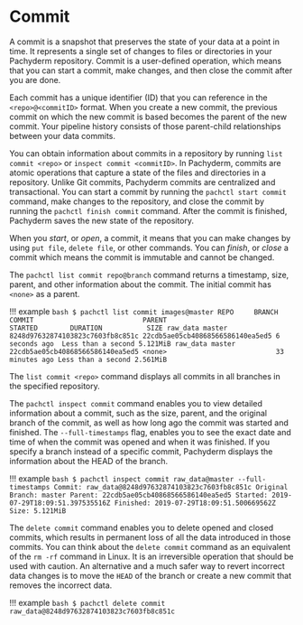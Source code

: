 # Commit

A commit is a snapshot that preserves the state of your data at a point in time.
It represents a single set of changes to files or directories
in your Pachyderm repository. Commit is a user-defined operation, which means
that you can start a commit, make changes, and then close the commit
after you are done.

Each commit has a unique identifier (ID) that you can reference in
the `<repo>@<commitID>` format. When you create a new
commit, the previous commit on which the new commit is based becomes
the parent of the new commit. Your pipeline history
consists of those parent-child relationships between your data commits.

You can obtain information about commits in a repository by running
`list commit <repo>` or `inspect commit <commitID>`.
In Pachyderm, commits are atomic operations that capture a state of
the files and directories in a repository. Unlike Git commits, Pachyderm
commits are centralized and transactional. You can start a commit by running
the `pachctl start commit` command, make changes to the repository, and close
the commit by running the `pachctl finish commit` command. After the commit is
finished, Pachyderm saves the new state of the repository.

When you *start*, or *open*, a commit, it means that you can make changes
by using `put file`, `delete file`, or other commands. You can
*finish*, or *close* a commit which means the commit is immutable and
cannot be changed.

The `pachctl list commit repo@branch` command returns a
timestamp, size, parent, and other information about the commit.
The initial commit has `<none>` as a parent.

!!! example
    ```bash
    $ pachctl list commit images@master
    REPO     BRANCH COMMIT                           PARENT                           STARTED        DURATION           SIZE
    raw_data master 8248d97632874103823c7603fb8c851c 22cdb5ae05cb40868566586140ea5ed5 6 seconds ago  Less than a second 5.121MiB
    raw_data master 22cdb5ae05cb40868566586140ea5ed5 <none>                           33 minutes ago Less than a second 2.561MiB
    ```

The `list commit <repo>` command displays all commits in all branches
in the specified repository.

The `pachctl inspect commit` command enables you to view detailed
information about a commit, such as the size, parent, and the original
branch of the commit, as well as how long ago the commit was
started and finished. The `--full-timestamps` flag, enables you to
see the exact date and time of when the commit was opened and when it
was finished.
If you specify a branch instead of a specific commit, Pachyderm
displays the information about the HEAD of the branch.

!!! example
    ```bash
    $ pachctl inspect commit raw_data@master --full-timestamps
    Commit: raw_data@8248d97632874103823c7603fb8c851c
    Original Branch: master
    Parent: 22cdb5ae05cb40868566586140ea5ed5
    Started: 2019-07-29T18:09:51.397535516Z
    Finished: 2019-07-29T18:09:51.500669562Z
    Size: 5.121MiB
    ```

The `delete commit` command enables you to delete opened and closed
commits, which results in permanent loss of all the data introduced in
those commits. You can think about the `delete commit` command as an
equivalent of the `rm -rf` command in Linux.
It is an irreversible operation that should be used with caution.
An alternative and a much safer way to revert incorrect data changes is to
move the `HEAD` of the branch or create a new commit that removes
the incorrect data.

!!! example
    ```bash
    $ pachctl delete commit raw_data@8248d97632874103823c7603fb8c851c
    ```
